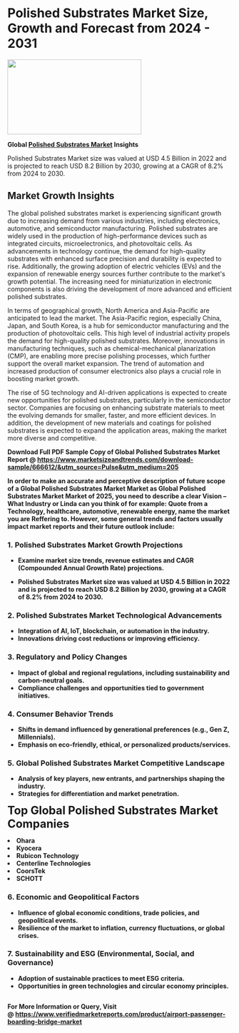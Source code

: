 <H1>Polished Substrates Market Size, Growth and Forecast from 2024 - 2031</H1><img class="aligncenter size-medium wp-image-584254" src="https://thirdeyenews.in/wp-content/uploads/2024/09/Global-Market-Research-300x168.jpeg" alt="" width="300" height="168" /><p><strong>Global&nbsp;<a href="https://www.marketsizeandtrends.com/download-sample/666612/&amp;utm_source=Pulse&amp;utm_medium=205">Polished Substrates Market</a> Insights</strong></p><p>Polished Substrates Market size was valued at USD 4.5 Billion in 2022 and is projected to reach USD 8.2 Billion by 2030, growing at a CAGR of 8.2% from 2024 to 2030.</p><p><h2>Market Growth Insights</h2> <p>The global polished substrates market is experiencing significant growth due to increasing demand from various industries, including electronics, automotive, and semiconductor manufacturing. Polished substrates are widely used in the production of high-performance devices such as integrated circuits, microelectronics, and photovoltaic cells. As advancements in technology continue, the demand for high-quality substrates with enhanced surface precision and durability is expected to rise. Additionally, the growing adoption of electric vehicles (EVs) and the expansion of renewable energy sources further contribute to the market's growth potential. The increasing need for miniaturization in electronic components is also driving the development of more advanced and efficient polished substrates.</p> <p><strong></strong></p> <p>In terms of geographical growth, North America and Asia-Pacific are anticipated to lead the market. The Asia-Pacific region, especially China, Japan, and South Korea, is a hub for semiconductor manufacturing and the production of photovoltaic cells. This high level of industrial activity propels the demand for high-quality polished substrates. Moreover, innovations in manufacturing techniques, such as chemical-mechanical planarization (CMP), are enabling more precise polishing processes, which further support the overall market expansion. The trend of automation and increased production of consumer electronics also plays a crucial role in boosting market growth.</p> <p>The rise of 5G technology and AI-driven applications is expected to create new opportunities for polished substrates, particularly in the semiconductor sector. Companies are focusing on enhancing substrate materials to meet the evolving demands for smaller, faster, and more efficient devices. In addition, the development of new materials and coatings for polished substrates is expected to expand the application areas, making the market more diverse and competitive.</p> <p><strong></p><p><span class=""><strong>Download Full PDF Sample Copy of Global Polished Substrates Market Report</strong> @ <a href="https://www.marketsizeandtrends.com/download-sample/666612/&amp;utm_source=Pulse&amp;utm_medium=205" target="_blank">https://www.marketsizeandtrends.com/download-sample/666612/&amp;utm_source=Pulse&amp;utm_medium=205</a></span></p><p>In order to make an accurate and perceptive description of future scope of a Global&nbsp;Polished Substrates Market Market as Global&nbsp;Polished Substrates Market Market of 2025, you need to describe a clear Vision &ndash; What Industry or Linda can you think of for example: Quote from a Technology, healthcare, automotive, renewable energy, name the market you are Reffering to. However, some general trends and factors usually impact market reports and their future outlook include:</p><h3>1.&nbsp;<strong>Polished Substrates Market Growth Projections</strong></h3><ul><li>Examine market size trends, revenue estimates and CAGR (Compounded Annual Growth Rate) projections.</li><li><p>Polished Substrates Market size was valued at USD 4.5 Billion in 2022 and is projected to reach USD 8.2 Billion by 2030, growing at a CAGR of 8.2% from 2024 to 2030.</p></li></ul><h3>2.&nbsp;<strong>Polished Substrates Market Technological Advancements</strong></h3><ul><li>Integration of AI, IoT, blockchain, or automation in the industry.</li><li>Innovations driving cost reductions or improving efficiency.</li></ul><h3>3.&nbsp;<strong>Regulatory and Policy Changes</strong></h3><ul><li>Impact of global and regional regulations, including sustainability and carbon-neutral goals.</li><li>Compliance challenges and opportunities tied to government initiatives.</li></ul><h3>4.&nbsp;<strong>Consumer Behavior Trends</strong></h3><ul><li>Shifts in demand influenced by generational preferences (e.g., Gen Z, Millennials).</li><li>Emphasis on eco-friendly, ethical, or personalized products/services.</li></ul><h3>5.&nbsp;<strong>Global Polished Substrates Market Competitive Landscape</strong></h3><ul><li>Analysis of key players, new entrants, and partnerships shaping the industry.</li><li>Strategies for differentiation and market penetration.</li></ul><p data-pm-slice="1 1 []"><span style="color: inherit; font-family: inherit; font-size: 25px;">Top Global Polished Substrates Market Companies</span></p><div class="" data-test-id=""><p><li>Ohara</li><li> Kyocera</li><li> Rubicon Technology</li><li> Centerline Technologies</li><li> CoorsTek</li><li> SCHOTT</li></p></div><h3>6.&nbsp;<strong>Economic and Geopolitical Factors</strong></h3><ul><li>Influence of global economic conditions, trade policies, and geopolitical events.</li><li>Resilience of the market to inflation, currency fluctuations, or global crises.</li></ul><h3>7.&nbsp;<strong>Sustainability and ESG (Environmental, Social, and Governance)</strong></h3><ul><li>Adoption of sustainable practices to meet ESG criteria.</li><li>Opportunities in green technologies and circular economy principles.</li></ul><h2><strong style="font-size: 14px;">For More Information or Query, Visit @&nbsp;</strong><a style="background-color: #ffffff; font-size: 14px;" href="https://www.marketsizeandtrends.com/report/polished-substrates-market/" target="_blank">https://www.verifiedmarketreports.com/product/airport-passenger-boarding-bridge-market</a></h2>
